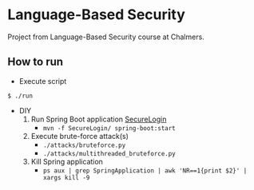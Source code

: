 # Language-Based Security
Project from Language-Based Security course at Chalmers.

## How to run
- Execute script
```
$ ./run 
```

- DIY
  1. Run Spring Boot application [SecureLogin](../SecureLogin)
     - `mvn -f SecureLogin/ spring-boot:start`
  2. Execute brute-force attack(s)
     - `./attacks/bruteforce.py`
     - `./attacks/multithreaded_bruteforce.py`
  3. Kill Spring application
     - `ps aux | grep SpringApplication | awk 'NR==1{print $2}' | xargs kill -9`
